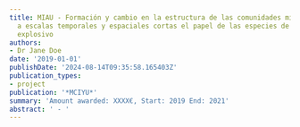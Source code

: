 ```yaml
---
title: MIAU - Formación y cambio en la estructura de las comunidades microbianas marinas
  a escalas temporales y espaciales cortas el papel de las especies de crecimiento
  explosivo
authors:
- Dr Jane Doe
date: '2019-01-01'
publishDate: '2024-08-14T09:35:58.165403Z'
publication_types:
- project
publication: '*MCIYU*'
summary: 'Amount awarded: XXXX€, Start: 2019 End: 2021'
abstract: ' - '
---
```

